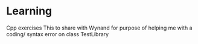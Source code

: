 # Learning
Cpp exercises
This to share with Wynand for purpose of helping me with a coding/ syntax error on class TestLibrary
